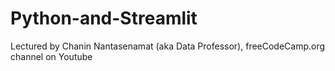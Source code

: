 # Python-and-Streamlit

Lectured by Chanin Nantasenamat (aka Data Professor), 
freeCodeCamp.org channel on Youtube
